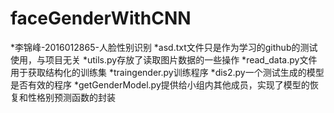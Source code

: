 # faceGenderWithCNN
*李锦峰-2016012865-人脸性别识别
*asd.txt文件只是作为学习的github的测试使用，与项目无关
*utils.py存放了读取图片数据的一些操作
*read_data.py文件用于获取结构化的训练集
*traingender.py训练程序
*dis2.py一个测试生成的模型是否有效的程序
*getGenderModel.py提供给小组内其他成员，实现了模型的恢复和性格别预测函数的封装
